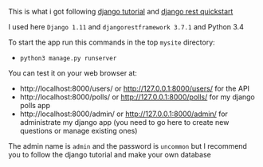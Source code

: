 This is what i got following [django tutorial](https://docs.djangoproject.com/fr/1.11/intro/tutorial01/) and [django rest quickstart](https://django-rest-framework-old-docs.readthedocs.io/en/3.7.7/tutorial/quickstart/)

I used here `Django 1.11` and `djangorestframework 3.7.1` and Python 3.4

To start the app run this commands in the top `mysite` directory:
- `python3 manage.py runserver`
 
 You can test it on your web browser at:
  - http://localhost:8000/users/ or http://127.0.0.1:8000/users/ for the API
  - http://localhost:8000/polls/ or http://127.0.0.1:8000/polls/ for my django polls app
  - http://localhost:8000/admin/ or http://127.0.0.1:8000/admin/ for administrate my django app (you need to go here to create new questions or manage existing ones)
  
  The admin name is `admin` and the password is `uncommon` but I recommend you to follow the django tutorial and make your own database
